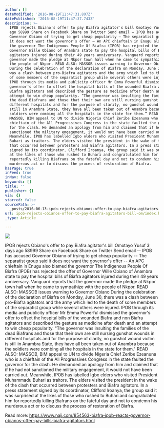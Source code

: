 ```yaml
---
author: []
dateModified: '2016-08-19T11:47:31.807Z'
datePublished: '2016-08-19T11:47:37.743Z'
description: >-
  IPOB rejects Obiano's offer to pay Biafra agitator's bill Omotayo Yusuf 3 days
  ago 58999 Share on Facebook Share on Twitter Send email – IPOB has accused
  Governor Obiano of trying to get cheap popularity – The separatist group said
  it does not want the governor’s offer – An APC chieftain in Enugu also blamed
  the governor The Indigenous People Of Biafra (IPOB) has rejected the offer of
  Governor Wille Obiano of Anambra state to pay the hospital bills of Biafra
  agitators injured during their 49 years anniversary. Vanguard reports that the
  governor made the pledge at Nkpor town hall when he came to sympathize with
  the people of Nkpor. READ ALSO: MASSOB issues warning to Governor Obiano
  During the celebration of the declaration of Biafra on Monday, June 30, there
  was a clash between pro-Biafra agitators and the army which led to the death
  of some members of the separatist group while several others were injured.
  IPOB through its media and publicity officer Mr Emma Powerful dismissed the
  governor’s offer to offset the hospital bills of the wounded Biafra and non
  Biafra agitators and described the gesture as medicine after death and an
  attempt to win cheap popularity. “The governor was insulting the families of
  the dead Biafrans and those that their own are still nursing gunshot wounds in
  different hospitals and for the purpose of clarity, no gunshot wound victim is
  still in Anambra State, they have all been taken out of Anambra because the
  soldiers were combing all the hospitals in the state for them.” READ ALSO:
  MASSOB, BIM appeal to UN to divide Nigeria Chief Zeribe Ezeanuna who is a
  chieftain of the All Progressives Congress in the state faulted the governor
  for the clash. He demanded an apology from him and claimed that if he had not
  sanctioned the military engagement, it would not have been carried out.
  Meanwhile, IPOB has labelled Igbo elders who visited President Muhammadu
  Buhari as traitors. The elders visited the president in the wake of the clash
  that occurred between protesters and Biafra agitators. In a press statement
  signed by its coordinator, Clifford Iroanya, the group said it was surprised
  at the likes of those who rushed to Buhari and congratulated him for
  reportedly killing Biafrans on the fateful day and not to condemn his
  murderous act or to discuss the process of restoration of Biafra.
hasPage: true
inFeed: true
inNav: false
keywords: []
title: ''
publisher: {}
via: {}
starred: false
sourcePath: >-
  _posts/2016-06-13-ipob-rejects-obianos-offer-to-pay-biafra-agitators-bill-om.md
url: ipob-rejects-obianos-offer-to-pay-biafra-agitators-bill-om/index.html
_type: Article

---
```

![](https://the-grid-user-content.s3-us-west-2.amazonaws.com/bbe98eb8-6eb5-4981-91c0-0fd462f6cd2e.jpg)

IPOB rejects Obiano's offer to pay Biafra agitator's bill Omotayo Yusuf 3 days ago 58999 Share on Facebook Share on Twitter Send email -- IPOB has accused Governor Obiano of trying to get cheap popularity -- The separatist group said it does not want the governor's offer -- An APC chieftain in Enugu also blamed the governor The Indigenous People Of Biafra (IPOB) has rejected the offer of Governor Wille Obiano of Anambra state to pay the hospital bills of Biafra agitators injured during their 49 years anniversary. Vanguard reports that the governor made the pledge at Nkpor town hall when he came to sympathize with the people of Nkpor. READ ALSO: MASSOB issues warning to Governor Obiano During the celebration of the declaration of Biafra on Monday, June 30, there was a clash between pro-Biafra agitators and the army which led to the death of some members of the separatist group while several others were injured. IPOB through its media and publicity officer Mr Emma Powerful dismissed the governor's offer to offset the hospital bills of the wounded Biafra and non Biafra agitators and described the gesture as medicine after death and an attempt to win cheap popularity. "The governor was insulting the families of the dead Biafrans and those that their own are still nursing gunshot wounds in different hospitals and for the purpose of clarity, no gunshot wound victim is still in Anambra State, they have all been taken out of Anambra because the soldiers were combing all the hospitals in the state for them." READ ALSO: MASSOB, BIM appeal to UN to divide Nigeria Chief Zeribe Ezeanuna who is a chieftain of the All Progressives Congress in the state faulted the governor for the clash. He demanded an apology from him and claimed that if he had not sanctioned the military engagement, it would not have been carried out. Meanwhile, IPOB has labelled Igbo elders who visited President Muhammadu Buhari as traitors. The elders visited the president in the wake of the clash that occurred between protesters and Biafra agitators. In a press statement signed by its coordinator, Clifford Iroanya, the group said it was surprised at the likes of those who rushed to Buhari and congratulated him for reportedly killing Biafrans on the fateful day and not to condemn his murderous act or to discuss the process of restoration of Biafra.

Read more: https://www.naij.com/854563-biafra-ipob-reacts-governor-obianos-offer-pay-bills-biafra-agitators.html